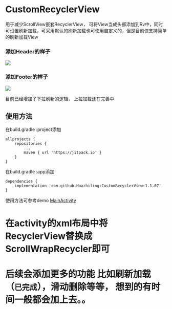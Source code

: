 # CustomRecyclerView
用于减少ScrollView嵌套RecyclerView， 可将View当成头部添加到Rv中，同时可设置刷新加载，可采用默认的刷新加载也可使用自定义的，但是目前仅支持简单的刷新加载View
### 添加Header的样子
![](https://upload-images.jianshu.io/upload_images/3258838-f26d003341faedb0.png?imageMogr2/auto-orient/strip%7CimageView2/2/w/1240)
### 添加Footer的样子
![](https://upload-images.jianshu.io/upload_images/3258838-788295b0a5c0cfa5.png?imageMogr2/auto-orient/strip%7CimageView2/2/w/1240)

目前已经增加了下拉刷新的逻辑， 上拉加载还在完善中

## 使用方法
在build.gradle :project添加
```
allprojects {
	repositories {
		...
		maven { url 'https://jitpack.io' }
	}
}
```
在build.gradle :app添加
```
dependencies {
	implementation 'com.github.Huazhiling:CustomRecyclerView:1.1.07'
}
```
使用方法可参考demo
[MainActivity](https://github.com/Huazhiling/CustomRecyclerView/blob/master/app/src/main/java/com/dasu/customrecyclerview/MainActivity.java)

# 在activity的xml布局中将RecyclerView替换成ScrollWrapRecycler即可
# 后续会添加更多的功能 比如刷新加载（`已完成`），滑动删除等等， 想到的有时间一般都会加上去。。
